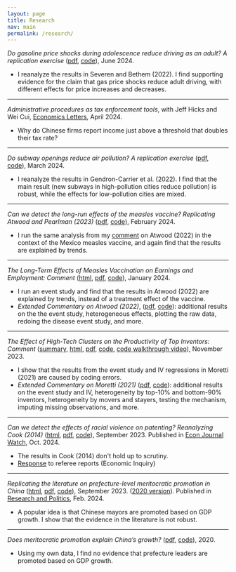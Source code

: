 ```yaml
---
layout: page
title: Research
nav: main
permalink: /research/
---
```


*Do gasoline price shocks during adolescence reduce driving as an adult? A replication exercise* ([pdf](https://michaelwiebe.com/assets/formative_gas/formative_gas.pdf), [code](https://github.com/maswiebe/formative_gas)), June 2024.
- I reanalyze the results in Severen and Bethem (2022). I find supporting evidence for the claim that gas price shocks reduce adult driving, with different effects for price increases and decreases.

---

*Administrative procedures as tax enforcement tools*, with Jeff Hicks and Wei Cui, [Economics Letters](https://www.sciencedirect.com/science/article/pii/S0165176524001320), April 2024.
- Why do Chinese firms report income just above a threshold that doubles their tax rate?

---

*Do subway openings reduce air pollution? A replication exercise* ([pdf](https://michaelwiebe.com/assets/subway_pollution/subway_pollution.pdf), [code](https://github.com/maswiebe/subway_pollution)), March 2024.
- I reanalyze the results in Gendron-Carrier et al. (2022). I find that the main result (new subways in high-pollution cities reduce pollution) is robust, while the effects for low-pollution cities are mixed.

---

*Can we detect the long-run effects of the measles vaccine? Replicating Atwood and Pearlman (2023)* ([pdf](https://michaelwiebe.com/assets/measles_mexico/ap_replication.pdf), [code](https://github.com/maswiebe/measles_mexico)), February 2024.
- I run the same analysis from my [comment](https://michaelwiebe.com/assets/atwood/atwood_comment) on Atwood (2022) in the context of the Mexico measles vaccine, and again find that the results are explained by trends.

---

*The Long-Term Effects of Measles Vaccination on Earnings and Employment: Comment* ([html](https://michaelwiebe.com/assets/atwood/atwood_comment), [pdf](https://michaelwiebe.com/assets/atwood/atwood_comment.pdf), [code](https://github.com/maswiebe/atwood_comment)), January 2024.
- I run an event study and find that the results in Atwood (2022) are explained by trends, instead of a treatment effect of the vaccine.
- *Extended Commentary on Atwood (2022)*, ([pdf](https://michaelwiebe.com/assets/atwood/atwood_extended.pdf), [code](https://github.com/maswiebe/atwood_extended)): additional results on the the event study, heterogeneous effects, plotting the raw data, redoing the disease event study, and more.

---

*The Effect of High-Tech Clusters on the Productivity of Top Inventors: Comment* ([summary](https://michaelwiebe.com/blog/2024/01/moretti_summary), [html](https://michaelwiebe.com/assets/moretti/moretti_comment), [pdf](https://michaelwiebe.com/assets/moretti/moretti_comment.pdf), [code](https://github.com/maswiebe/moretti_comment), [code walkthrough video](https://www.youtube.com/watch?v=mXpGyd5wMos)), November 2023.
- I show that the results from the event study and IV regressions in Moretti (2021) are caused by coding errors.
- *Extended Commentary on Moretti (2021)* ([pdf](https://michaelwiebe.com/assets/moretti/moretti_extended.pdf), [code](https://github.com/maswiebe/moretti_extended)): additional results on the event study and IV, heterogeneity by top-10% and bottom-90% inventors, heterogeneity by movers and stayers, testing the mechanism, imputing missing observations, and more.

---

*Can we detect the effects of racial violence on patenting? Reanalyzing Cook (2014)* ([html](https://michaelwiebe.com/assets/cook_reanalysis), [pdf](https://michaelwiebe.com/assets/cook_reanalysis.pdf), [code](https://github.com/maswiebe/cook_reanalysis)), September 2023. Published in [Econ Journal Watch](https://econjwatch.org/articles/can-we-detect-the-effects-of-racial-violence-on-patenting-reanalyzing-an-article-by-lisa-cook), Oct. 2024.
- The results in Cook (2014) don't hold up to scrutiny.
- [Response](https://michaelwiebe.com/assets/cook_reanalysis/response_to_ei_referees.pdf) to referee reports (Economic Inquiry)

---

*Replicating the literature on prefecture-level meritocratic promotion in China* ([html](https://michaelwiebe.com/assets/promotion), [pdf](https://michaelwiebe.com/assets/promotion.pdf), [code](https://github.com/maswiebe/promotion)), September 2023.
([2020 version](https://michaelwiebe.com/assets/ch2.pdf)).
Published in [Research and Politics](https://journals.sagepub.com/doi/full/10.1177/20531680241229875), Feb. 2024.
- A popular idea is that Chinese mayors are promoted based on GDP growth. I show that the evidence in the literature is not robust.

---

*Does meritocratic promotion explain China’s growth?* ([pdf](https://michaelwiebe.com/assets/ch1.pdf), [code](https://github.com/maswiebe/meritocratic_promotion)), 2020.
- Using my own data, I find no evidence that prefecture leaders are promoted based on GDP growth.

